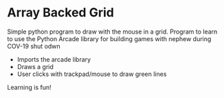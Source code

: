# Array Backed Grid

Simple python program to draw with the mouse in a grid.
Program to learn to use the Python Arcade library for building games with nephew during COV-19 shut odwn

- Imports the arcade library
- Draws a grid
- User clicks with trackpad/mouse to draw green lines

Learning is fun!
